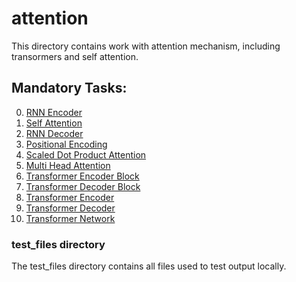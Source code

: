 # attention
This directory contains work with attention mechanism, including transormers and self attention.

## Mandatory Tasks:
0. [RNN Encoder](/supervised_learning/attention/0-rnn_encoder.py)
1. [Self Attention](/supervised_learning/attention/1-self_attention.py)
2. [RNN Decoder](/supervised_learning/attention/2-rnn_decoder.py)
3. [Positional Encoding](/supervised_learning/attention/4-positional_encoding.py)
4. [Scaled Dot Product Attention](/supervised_learning/attention/5-sdp_attention.py)
5. [Multi Head Attention](/supervised_learning/attention/6-multihead_attention.py)
6. [Transformer Encoder Block](/supervised_learning/attention/7-transformer_encoder_block.py)
7. [Transformer Decoder Block](/supervised_learning/attention/8-transformer_decoder_block.py)
8. [Transformer Encoder](/supervised_learning/attention/9-transformer_encoder.py)
9. [Transformer Decoder](/supervised_learning/attention/10-transformer_decoder.py)
10. [Transformer Network](/supervised_learning/attention/11-transformer.py)


### test_files directory
The test_files directory contains all files used to test output locally.
